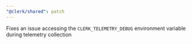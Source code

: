 ```yaml
---
"@clerk/shared": patch
---
```


Fixes an issue accessing the `CLERK_TELEMETRY_DEBUG` environment variable during telemetry collection
